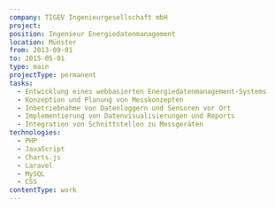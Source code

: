 ```yaml
---
company: TIGEV Ingenieurgesellschaft mbH
project:
position: Ingenieur Energiedatenmanagement
location: Münster
from: 2013-09-01
to: 2015-05-01
type: main
projectType: permanent
tasks:
  - Entwicklung eines webbasierten Energiedatenmanagement-Systems
  - Konzeption und Planung von Messkonzepten
  - Inbetriebnahme von Datenloggern und Sensoren vor Ort
  - Implementierung von Datenvisualisierungen und Reports
  - Integration von Schnittstellen zu Messgeräten
technologies:
  - PHP
  - JavaScript
  - Charts.js
  - Laravel
  - MySQL
  - CSS
contentType: work
---
```

